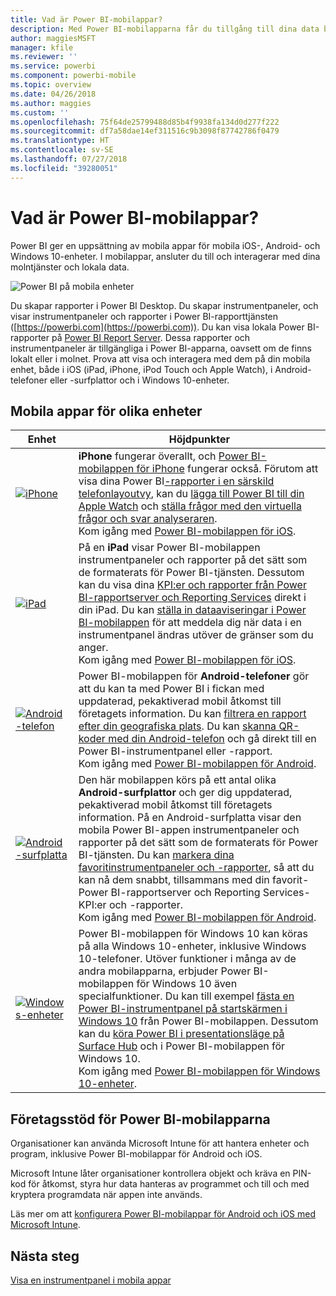 ```yaml
---
title: Vad är Power BI-mobilappar?
description: Med Power BI-mobilapparna får du tillgång till dina data både lokalt och i molnet. Visa Power BI-instrumentpaneler och -rapporter på din mobila enhet.
author: maggiesMSFT
manager: kfile
ms.reviewer: ''
ms.service: powerbi
ms.component: powerbi-mobile
ms.topic: overview
ms.date: 04/26/2018
ms.author: maggies
ms.custom: ''
ms.openlocfilehash: 75f64de25799488d85b4f9938fa134d0d277f222
ms.sourcegitcommit: df7a58dae14ef311516c9b3098f87742786f0479
ms.translationtype: HT
ms.contentlocale: sv-SE
ms.lasthandoff: 07/27/2018
ms.locfileid: "39280051"
---
```

# <a name="what-are-the-power-bi-mobile-apps"></a>Vad är Power BI-mobilappar?
Power BI ger en uppsättning av mobila appar för mobila iOS-, Android- och Windows 10-enheter. I mobilappar, ansluter du till och interagerar med dina molntjänster och lokala data. 

![Power BI på mobila enheter](media/mobile-apps-for-mobile-devices/power-bi-mobile-apps-all-up.png)

Du skapar rapporter i Power BI Desktop. Du skapar instrumentpaneler, och visar instrumentpaneler och rapporter i Power BI-rapporttjänsten ([https://powerbi.com](https://powerbi.com)). Du kan visa lokala Power BI-rapporter på [Power BI Report Server](report-server/get-started.md). Dessa rapporter och instrumentpaneler är tillgängliga i Power BI-apparna, oavsett om de finns lokalt eller i molnet. Prova att visa och interagera med dem på din mobila enhet, både i iOS (iPad, iPhone, iPod Touch och Apple Watch), i Android-telefoner eller -surfplattor och i Windows 10-enheter.

## <a name="mobile-apps-for-different-devices"></a>Mobila appar för olika enheter

| **Enhet** | **Höjdpunkter** |
| --- | --- |
| [![iPhone](media/mobile-apps-for-mobile-devices/iphone-logo-50-px.png)](mobile-iphone-app-get-started.md) |**iPhone** fungerar överallt, och [Power BI-mobilappen för iPhone](mobile-iphone-app-get-started.md) fungerar också. Förutom att visa dina Power BI[-rapporter i en särskild telefonlayoutvy](mobile-apps-view-phone-report.md), kan du [lägga till Power BI till din Apple Watch](mobile-apple-watch.md) och [ställa frågor med den virtuella frågor och svar analyseraren](mobile-apps-ios-qna.md). <br/>Kom igång med [Power BI-mobilappen för iOS](mobile-iphone-app-get-started.md). |
| [![iPad](media/mobile-apps-for-mobile-devices/ipad-logo-50-px.png)](mobile-iphone-app-get-started.md) |På en **iPad** visar Power BI-mobilappen instrumentpaneler och rapporter på det sätt som de formaterats för Power BI-tjänsten. Dessutom kan du visa dina [KPI:er och rapporter från Power BI-rapportserver och Reporting Services](mobile-app-ssrs-kpis-mobile-on-premises-reports.md) direkt i din iPad. Du kan [ställa in dataaviseringar i Power BI-mobilappen](mobile-set-data-alerts-in-the-mobile-apps.md) för att meddela dig när data i en instrumentpanel ändras utöver de gränser som du anger. <br/>Kom igång med [Power BI-mobilappen för iOS](mobile-iphone-app-get-started.md). |
| [![Android-telefon](media/mobile-apps-for-mobile-devices/android-phone-logo-50-px.png)](mobile-android-app-get-started.md) |Power BI-mobilappen för **Android-telefoner** gör att du kan ta med Power BI i fickan med uppdaterad, pekaktiverad mobil åtkomst till företagets information. Du kan [filtrera en rapport efter din geografiska plats](mobile-apps-geographic-filtering.md). Du kan [skanna QR-koder med din Android-telefon](mobile-apps-qr-code.md) och gå direkt till en Power BI-instrumentpanel eller -rapport. <br/>Kom igång med [Power BI-mobilappen för Android](mobile-android-app-get-started.md). |
| [![Android-surfplatta](media/mobile-apps-for-mobile-devices/android-tablet-logo-50-px.png)](mobile-android-app-get-started.md) |Den här mobilappen körs på ett antal olika **Android-surfplattor** och ger dig uppdaterad, pekaktiverad mobil åtkomst till företagets information. På en Android-surfplatta visar den mobila Power BI-appen instrumentpaneler och rapporter på det sätt som de formaterats för Power BI-tjänsten. Du kan [markera dina favoritinstrumentpaneler och -rapporter](mobile-apps-favorites.md), så att du kan nå dem snabbt, tillsammans med din favorit-Power BI-rapportserver och Reporting Services-KPI:er och -rapporter. <br/>Kom igång med [Power BI-mobilappen för Android](mobile-android-app-get-started.md). |
| [![Windows-enheter](media/mobile-apps-for-mobile-devices/win-10-logo-50-px.png)](desktop-getting-started.md) |Power BI-mobilappen för Windows 10 kan köras på alla Windows 10-enheter, inklusive Windows 10-telefoner. Utöver funktioner i många av de andra mobilapparna, erbjuder Power BI-mobilappen för Windows 10 även specialfunktioner. Du kan till exempel [fästa en Power BI-instrumentpanel på startskärmen i Windows 10](mobile-pin-dashboard-start-screen-windows-10-phone-app.md) från Power BI-mobilappen. Dessutom kan du [köra Power BI i presentationsläge på Surface Hub](mobile-windows-10-app-presentation-mode.md) och i Power BI-mobilappen för Windows 10. <br/>Kom igång med [Power BI-mobilappen för Windows 10-enheter](mobile-windows-10-phone-app-get-started.md). |

## <a name="enterprise-support-for-the-power-bi-mobile-apps"></a>Företagsstöd för Power BI-mobilapparna
Organisationer kan använda Microsoft Intune för att hantera enheter och program, inklusive Power BI-mobilappar för Android och iOS.

Microsoft Intune låter organisationer kontrollera objekt och kräva en PIN-kod för åtkomst, styra hur data hanteras av programmet och till och med kryptera programdata när appen inte används.

Läs mer om att [konfigurera Power BI-mobilappar för Android och iOS med Microsoft Intune](service-admin-mobile-intune.md). 

## <a name="next-steps"></a>Nästa steg
[Visa en instrumentpanel i mobila appar](mobile-apps-quickstart-view-dashboard-report.md)


